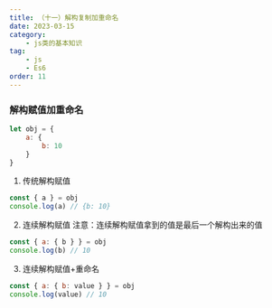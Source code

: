 ```yaml
---
title: （十一）解构复制加重命名
date: 2023-03-15
category:
    - js类的基本知识
tag:
    - js
    - Es6
order: 11
---
```


### 解构赋值加重命名
```js
let obj = {
    a: {
        b: 10
    }
}
```
1. 传统解构赋值
```js
const { a } = obj
console.log(a) // {b: 10}
```

2. 连续解构赋值
注意：连续解构赋值拿到的值是最后一个解构出来的值
```js
const { a: { b } } = obj
console.log(b) // 10
```

3. 连续解构赋值+重命名
```js
const { a: { b: value } } = obj
console.log(value) // 10
```